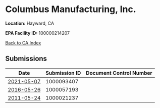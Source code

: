 # Columbus Manufacturing, Inc.

**Location:** Hayward, CA

**EPA Facility ID:** 100000214207

[Back to CA Index](../../index.md)

## Submissions

| Date | Submission ID | Document Control Number |
|------|--------------|-------------------------|
| [2021-05-07](submissions/1000093407.md) | 1000093407 |  |
| [2016-05-26](submissions/1000057193.md) | 1000057193 |  |
| [2011-05-24](submissions/1000021237.md) | 1000021237 |  |
